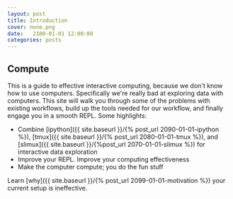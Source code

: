 ```yaml
---
layout: post
title: Introduction
cover: none.png
date:   2100-01-01 12:00:00
categories: posts
---
```


Compute
---

This is a guide to effective interactive computing, because we don't know how to use computers.  Specifically we're really bad at exploring data with computers.  This site will walk you through some of the problems with existing workflows, build up the tools needed for our workflow, and finally engage you in a smooth REPL.  Some highlights:

* Combine [ipython]({{ site.baseurl }}/{% post_url 2090-01-01-ipython %}), [tmux]({{ site.baseurl }}/{% post_url 2080-01-01-tmux %}), and [slimux]({{ site.baseurl }}/{%post_url 2070-01-01-slimux %}) for interactive data exploration
* Improve your REPL.  Improve your computing effectiveness
* Make the computer compute; you do the fun stuff

Learn [why]({{ site.baseurl }}/{% post_url 2099-01-01-motivation %}) your current setup is ineffective.
